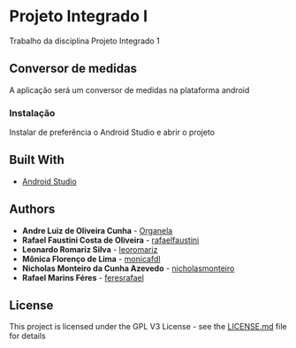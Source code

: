 # Projeto Integrado I

Trabalho da disciplina Projeto Integrado 1

## Conversor de medidas

A aplicação será um conversor de medidas na plataforma android


### Instalação

Instalar de preferência o Android Studio e abrir o projeto


## Built With

* [Android Studio](https://developer.android.com/studio/?hl=pt-br)

## Authors
* **Andre Luiz de Oliveira Cunha**  - [Organela](https://github.com/Organela)
* **Rafael Faustini Costa de Oliveira**  - [rafaelfaustini](https://github.com/rafaelfaustini)
* **Leonardo Romariz Silva**  - [leoromariz](https://github.com/leoromariz)
* **Mônica Florenço de Lima**  - [monicafdl](https://github.com/monicafdl)
* **Nicholas Monteiro da Cunha Azevedo**  - [nicholasmonteiro](https://github.com/nicholasmonteiro)
* **Rafael Marins Féres**  - [feresrafael](https://github.com/feresrafael)

## License

This project is licensed under the GPL V3 License - see the [LICENSE.md](LICENSE.md) file for details
